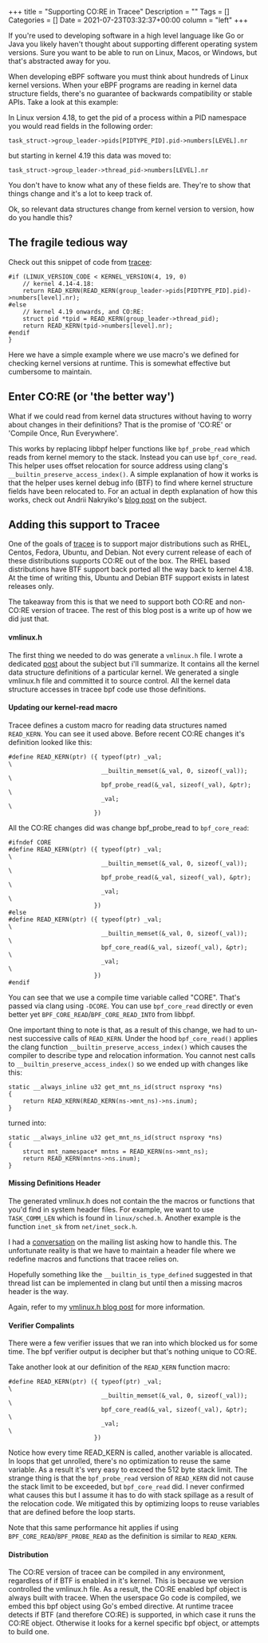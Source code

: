 +++
title = "Supporting CO:RE in Tracee"
Description = ""
Tags = []
Categories = []
Date = 2021-07-23T03:32:37+00:00
column = "left"
+++

If you're used to developing software in a high level language like Go or Java you likely haven't thought about supporting different operating system versions. Sure you want to be able to run on Linux, Macos, or Windows, but that's abstracted away for you. 

When developing eBPF software you must think about hundreds of Linux kernel versions. When your eBPF programs are reading in kernel data structure fields, there's no guarantee of backwards compatibility or stable APIs. Take a look at this example:

In Linux version 4.18, to get the pid of a process within a PID namespace you would read fields in the following order:

`task_struct->group_leader->pids[PIDTYPE_PID].pid->numbers[LEVEL].nr`

but starting in kernel 4.19 this data was moved to:

`task_struct->group_leader->thread_pid->numbers[LEVEL].nr`

You don't have to know what any of these fields are. They're to show that things change and it's a lot to keep track of.

Ok, so relevant data structures change from kernel version to version, how do you handle this?
## The fragile tedious way

Check out this snippet of code from [tracee](https://github.com/aquasecurity/tracee):

```
#if (LINUX_VERSION_CODE < KERNEL_VERSION(4, 19, 0)
    // kernel 4.14-4.18:
    return READ_KERN(READ_KERN(group_leader->pids[PIDTYPE_PID].pid)->numbers[level].nr);
#else
    // kernel 4.19 onwards, and CO:RE:
    struct pid *tpid = READ_KERN(group_leader->thread_pid);
    return READ_KERN(tpid->numbers[level].nr);
#endif
}
```

Here we have a simple example where we use macro's we defined for checking kernel versions at runtime. This is somewhat effective but cumbersome to maintain. 

## Enter CO:RE (or 'the better way')

What if we could read from kernel data structures without having to worry about changes in their definitions? That is the promise of 'CO:RE' or 'Compile Once, Run Everywhere'.

This works by replacing libbpf helper functions like `bpf_probe_read` which reads from kernel memory to the stack. Instead you can use `bpf_core_read`. This helper uses offset relocation for source address using clang's `__builtin_preserve_access_index()`. A simple explanation of how it works is that the helper uses kernel debug info (BTF) to find where kernel structure fields have been relocated to. For an actual in depth explanation of how this works, check out Andrii Nakryiko's [blog post](https://nakryiko.com/posts/bpf-portability-and-co-re/) on the subject.

## Adding this support to Tracee

One of the goals of [tracee](https://github.com/aquasecurity/tracee) is to support major distributions such as RHEL, Centos, Fedora, Ubuntu, and Debian. Not every current release of each of these distributions supports CO:RE out of the box. The RHEL based distributions have BTF support back ported all the way back to kernel 4.18. At the time of writing this, Ubuntu and Debian BTF support exists in latest releases only.

The takeaway from this is that we need to support both CO:RE and non-CO:RE version of tracee. The rest of this blog post is a write up of how we did just that.

#### vmlinux.h

The first thing we needed to do was generate a `vmlinux.h` file. I wrote a dedicated [post](/blog/vmlinux-header) about the subject but i'll summarize. It contains all the kernel data structure definitions of a particular kernel. We generated a single vmlinux.h file and committed it to source control. All the kernel data structure accesses in tracee bpf code use those definitions.

#### Updating our kernel-read macro

Tracee defines a custom macro for reading data structures named `READ_KERN`. You can see it used above. Before recent CO:RE changes it's definition looked like this:

```
#define READ_KERN(ptr) ({ typeof(ptr) _val;                             \
                          __builtin_memset(&_val, 0, sizeof(_val));     \
                          bpf_probe_read(&_val, sizeof(_val), &ptr);    \
                          _val;                                         \
                        })
```

All the CO:RE changes did was change bpf_probe_read to `bpf_core_read`:

```
#ifndef CORE
#define READ_KERN(ptr) ({ typeof(ptr) _val;                             \
                          __builtin_memset(&_val, 0, sizeof(_val));     \
                          bpf_probe_read(&_val, sizeof(_val), &ptr);    \
                          _val;                                         \
                        })
#else
#define READ_KERN(ptr) ({ typeof(ptr) _val;                             \
                          __builtin_memset(&_val, 0, sizeof(_val));     \
                          bpf_core_read(&_val, sizeof(_val), &ptr);    \
                          _val;                                         \
                        })
#endif
```

You can see that we use a compile time variable called "CORE". That's passed via clang using `-DCORE`. You can use `bpf_core_read` directly or even better yet `BPF_CORE_READ`/`BPF_CORE_READ_INTO` from libbpf.

One important thing to note is that, as a result of this change, we had to un-nest successive calls of `READ_KERN`. Under the hood `bpf_core_read()` applies the clang function `__builtin_preserve_access_index()` which causes the compiler to describe type and relocation information. You cannot nest calls to `__builtin_preserve_access_index()` so we ended up with changes like this:

```
static __always_inline u32 get_mnt_ns_id(struct nsproxy *ns)
{
    return READ_KERN(READ_KERN(ns->mnt_ns)->ns.inum);
}
```

turned into:

```
static __always_inline u32 get_mnt_ns_id(struct nsproxy *ns)
{
    struct mnt_namespace* mntns = READ_KERN(ns->mnt_ns);
    return READ_KERN(mntns->ns.inum);
}
```

#### Missing Definitions Header

The generated vmlinux.h does not contain the the macros or functions that you'd find in system header files. For example, we want to use `TASK_COMM_LEN` which is found in `linux/sched.h`. Another example is the function `inet_sk` from `net/inet_sock.h`.

I had a [conversation](https://lore.kernel.org/bpf/CAO658oV9AAcMMbVhjkoq5PtpvbVf41Cd_TBLCORTcf3trtwHfw@mail.gmail.com/) on the mailing list asking how to handle this. The unfortunate reality is that we have to maintain a header file where we redefine macros and functions that tracee relies on.

Hopefully something like the `__builtin_is_type_defined` suggested in that thread list can be implemented in clang but until then a missing macros header is the way.

Again, refer to my [vmlinux.h blog post](/blog/vmlinux-header) for more information.

#### Verifier Compalints

There were a few verifier issues that we ran into which blocked us for some time. The bpf verifier output is  decipher but that's nothing unique to CO:RE.

Take another look at our definition of the `READ_KERN` function macro:

```
#define READ_KERN(ptr) ({ typeof(ptr) _val;                             \
                          __builtin_memset(&_val, 0, sizeof(_val));     \
                          bpf_core_read(&_val, sizeof(_val), &ptr);     \
                          _val;                                         \
                        })
```

Notice how every time READ_KERN is called, another variable is allocated. In loops that get unrolled, there's no optimization to reuse the same variable. As a result it's very easy to exceed the 512 byte stack limit. The strange thing is that the `bpf_probe_read` version of `READ_KERN` did not cause the stack limit to be exceeded, but `bpf_core_read` did. I never confirmed what causes this but I assume it has to do with stack spillage as a result of the relocation code. We mitigated this by optimizing loops to reuse variables that are defined before the loop starts.

Note that this same performance hit applies if using `BPF_CORE_READ`/`BPF_PROBE_READ` as the definition is similar to `READ_KERN`. 

#### Distribution

The CO:RE version of tracee can be compiled in any environment, regardless of if BTF is enabled in it's kernel. This is because we version controlled the vmlinux.h file. As a result, the CO:RE enabled bpf object is always built with tracee. When the userspace Go code is compiled, we embed this bpf object using Go's embed directive. At runtime tracee detects if BTF (and therefore CO:RE) is supported, in which case it runs the CO:RE object. Otherwise it looks for a kernel specific bpf object, or attempts to build one.

